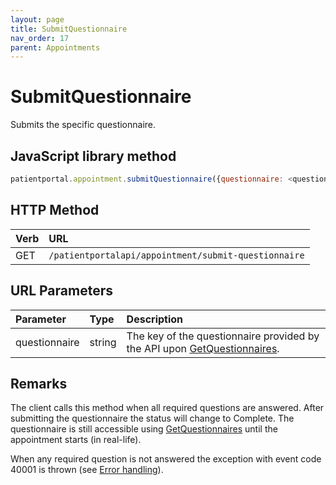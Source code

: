 ```yaml
---
layout: page
title: SubmitQuestionnaire
nav_order: 17
parent: Appointments
---
```


# SubmitQuestionnaire

Submits the specific questionnaire.

## JavaScript library method

```javascript
patientportal.appointment.submitQuestionnaire({questionnaire: <questionnaire>});
```

## HTTP Method

| Verb | URL                                               |
|:-----|:--------------------------------------------------|
| GET | `/patientportalapi/appointment/submit-questionnaire` |

## URL Parameters

| Parameter | Type   | Description                                                 |
|:----------|:-------|:------------------------------------------------------------|
| questionnaire | string | The key of the questionnaire provided by the API upon [GetQuestionnaires](../appointments/getquestionnaires). |

## Remarks

The client calls this method when all required questions are answered. After submitting the questionnaire the status will change to Complete. The questionnaire is still accessible using [GetQuestionnaires](../appointments/getquestionnaires) until the appointment starts (in real-life).

When any required question is not answered the exception with event code 40001 is thrown (see [Error handling](../error-handling/error-handling)).
